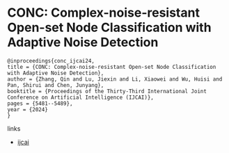 # CONC: Complex-noise-resistant Open-set Node Classification with Adaptive Noise Detection

```
@inproceedings{conc_ijcai24,
title = {CONC: Complex-noise-resistant Open-set Node Classification with Adaptive Noise Detection},
author = {Zhang, Qin and Lu, Jiexin and Li, Xiaowei and Wu, Huisi and Pan, Shirui and Chen, Junyang},
booktitle = {Proceedings of the Thirty-Third International Joint Conference on Artificial Intelligence (IJCAI)},
pages = {5481--5489},
year = {2024}
}
```

links
- [ijcai](https://www.ijcai.org/proceedings/2024/606)
